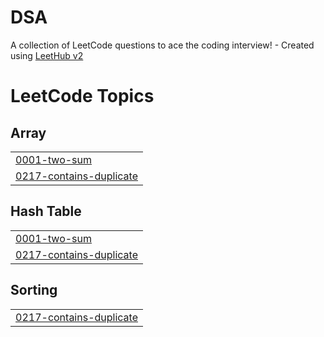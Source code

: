 # DSA
A collection of LeetCode questions to ace the coding interview! - Created using [LeetHub v2](https://github.com/arunbhardwaj/LeetHub-2.0)

<!---LeetCode Topics Start-->
# LeetCode Topics
## Array
|  |
| ------- |
| [0001-two-sum](https://github.com/adwi-ti/DSA/tree/master/0001-two-sum) |
| [0217-contains-duplicate](https://github.com/adwi-ti/DSA/tree/master/0217-contains-duplicate) |
## Hash Table
|  |
| ------- |
| [0001-two-sum](https://github.com/adwi-ti/DSA/tree/master/0001-two-sum) |
| [0217-contains-duplicate](https://github.com/adwi-ti/DSA/tree/master/0217-contains-duplicate) |
## Sorting
|  |
| ------- |
| [0217-contains-duplicate](https://github.com/adwi-ti/DSA/tree/master/0217-contains-duplicate) |
<!---LeetCode Topics End-->